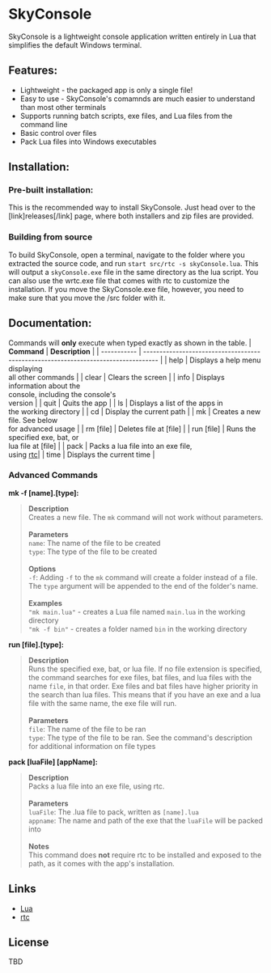 # SkyConsole
SkyConsole is a lightweight console application written entirely in Lua that simplifies the default Windows terminal. 
## Features:
- Lightweight - the packaged app is only a single file!
- Easy to use - SkyConsole's comamnds are much easier to understand than most other terminals
- Supports running batch scripts, exe files, and Lua files from the command line
- Basic control over files
- Pack Lua files into Windows executables

## Installation:
### **Pre-built installation:**  
This is the recommended way to install SkyConsole. Just head over to the [link]releases[/link] page, where both installers and zip files are provided.

### **Building from source**  
To build SkyConsole, open a terminal, navigate to the folder where you extracted the source code, and run `start src/rtc -s skyConsole.lua`. This will output a `skyConsole.exe` file in the same directory as the lua script. You can also use the wrtc.exe file that comes with rtc to customize the installation. If you move the SkyConsole.exe file, however, you need to make sure that you move the /src folder with it.

## Documentation:
Commands will **only** execute when typed exactly as shown in the table.
| **Command** | **Description**                                                                    |
| ----------- | ---------------------------------------------------------------------------------- |
| help        | Displays a help menu displaying <br> all other commands                            |
| clear       | Clears the screen                                                                  |
| info        | Displays information about the <br> console, including the console's <br> version  |
| quit        | Quits the app                                                                      |
| ls          | Displays a list of the apps in <br> the working directory                          |
| cd          | Display the current path                                                           |
| mk          | Creates a new file. See below <br> for advanced usage                              |
| rm [file]   | Deletes file at [file]                                                             |
| run [file]  | Runs the specified exe, bat, or <br> lua file at [file]                            |
| pack        | Packs a lua file into an exe file, <br> using [rtc](https://github.com/samyeyo/rtc)|
| time        | Displays the current time                                                          |

### Advanced Commands
**mk -f [name].[type]:**
>**Description**  
Creates a new file. The `mk` command will not work without parameters.  
><br>**Parameters**  
`name`: The name of the file to be created  
`type`: The type of the file to be created  
><br>**Options**  
`-f`: Adding `-f` to the `mk` command will create a folder instead of a file. The `type` argument will be appended to the end of the folder's name.  
><br>**Examples**  
`"mk main.lua"` - creates a Lua file named `main.lua` in the working directory  
`"mk -f bin"` - creates a folder named `bin` in the working directory  

**run [file].[type]:**  
>**Description**  
Runs the specified exe, bat, or lua file. If no file extension is specified, the command searches for exe files, bat files, and lua files with the name `file`, in that order. Exe files and bat files have higher priority in the search than lua files. This means that if you have an exe and a lua file with the same name, the exe file will run.  
><br>**Parameters**  
`file`: The name of the file to be ran  
`type`: The type of the file to be ran. See the command's description for additional information on file types 

**pack [luaFile] [appName]:**  
>**Description**  
Packs a lua file into an exe file, using rtc.  
><br>**Parameters**  
`luaFile`: The .lua file to pack, written as `[name].lua`  
`appname`: The name and path of the exe that the `luaFile` will be packed into  
><br>**Notes**  
This command does **not** require rtc to be installed and exposed to the path, as it comes with the app's installation.

## Links
- [Lua](https://lua.org/about.html)
- [rtc](https://github.com/samyeyo/rtc)

## License
TBD